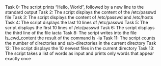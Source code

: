 Task 0: The script prints “Hello, World”, followed by a new line to the standard output
Task 2: The script displays the content of the /etc/passwd file
Task 3: The script displays the content of /etc/passwd and /etc/hosts
Task 4: The script displays the last 10 lines of /etc/passwd
Task 5: The script displays the first 10 lines of /etc/passwd
Task 6: The script displays the third line of the file iacta
Task 8: The script writes into the file ls_cwd_content the result of the command ls -la
Task 11: The script counts the number of directories and sub-directories in the current directory
Task 12: The script displays the 10 newest files in the current directory
Task 13: The script takes a list of words as input and prints only words that appear exactly once
